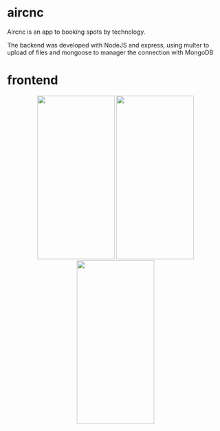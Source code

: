 # aircnc

Aircnc is an app to booking spots by technology.

The backend was developed with NodeJS and express, using multer to upload of files and mongoose to manager the connection with MongoDB


# frontend

<p align="center">
  <img width="180" height="380" src="https://i.imgsafe.org/0c/0c74ad3a5d.png">
  <img width="180" height="380" src="https://i.imgsafe.org/0c/0c7ab9fc58.png">
  <img width="180" height="380" src="https://i.imgsafe.org/0c/0c7ae5cdd6.png">
</p>